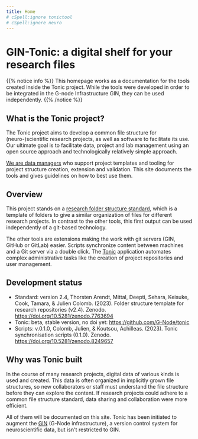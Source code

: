 ```yaml
---
title: Home
# cSpell:ignore tonictool
# cSpell:ignore neuro
---
```


# GIN-Tonic: a digital shelf for your research files

{{% notice info %}}
This homepage works as a documentation for the tools created inside the Tonic project.
While the tools were developed in order to be integrated in the G-node Infrastructure GIN, they can be used independently.
{{% /notice %}}

## What is the Tonic project?

The Tonic project aims to develop a common file structure for (neuro-)scientific research projects,
as well as software to facilitate its use.
Our ultimate goal is to facilitate data, project and lab management
using an open source approach and technologically relatively simple approach.

[We are data managers](about) who support project templates and tooling for project structure creation, extension and validation.
This site documents the tools and gives guidelines on how to best use them.

## Overview

This project stands on a [research folder structure standard](standard),
which is a template of folders to give a similar organization of files for different research projects.
In contrast to the other tools, this first output can be used independently of a git-based technology.

The other tools are extensions making the work with git servers (GIN, GitHub or GitLab) easier.
Scripts synchronize content between machines and a Git server via a double click.
The [Tonic] application automates complex administrative tasks
like the creation of project repositories and user management.

## Development status

- Standard: version 2.4, Thorsten Arendt, Mittal, Deepti, Sehara, Keisuke, Cook, Tamara, & Julien Colomb. (2023). Folder structure template for research repositories (v2.4). Zenodo. https://doi.org/10.5281/zenodo.7763694
- Tonic: beta, stable version, no doi yet: https://github.com/G-Node/tonic
- Scripts: v.0.1.0, Colomb, Julien, & Koutsou, Achilleas. (2023). Tonic synchronisation scripts (0.1.0). Zenodo. https://doi.org/10.5281/zenodo.8249657

## Why was Tonic built

In the course of many research projects, digital data of various kinds is used and created.
This data is often organized in implicitly grown file structures,
so new collaborators or staff must understand the file structure before they can explore the content.
If research projects could adhere to a common file structure standard, data sharing and collaboration were more efficient.

All of them will be documented on this site.
Tonic has been initiated to augment the [GIN] (G-Node infrastructure), a version control system for neuroscientific data,
but isn't restricted to GIN.

[gin]: https://gin.g-node.org
[tonic]: /tooling/tonictool
